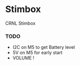 # Stimbox
CRNL Stimbox

### TODO
- I2C on M5 to get Battery level
- 5V on M5 for early start
- VOLUME !